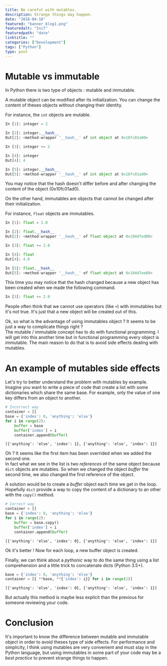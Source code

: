 ```yaml
---
title: Be careful with mutables.
description: Strange things may happen.
date: "2018-04-18"
featured: "banner_blog1.png"
featuredalt: "Init"
featuredpath: "date"
linktitle: ""
categories: ["Development"]
tags: ["Python"]
type: post
---
```


<!--more-->

# Mutable vs immutable

In Python there is two type of objects : mutable and immutable.

A mutable object can be modified after its initialization.
You can change the content of theses objects without changing their identity.

For instance, the `int` objects are mutable.

```python
In [1]: integer = 2

In [2]: integer.__hash__
Out[2]: <method-wrapper '__hash__' of int object at 0x10fc01a90>

In [3]: integer += 2

In [4]: integer
Out[4]: 4

In [5]: integer.__hash__
Out[5]: <method-wrapper '__hash__' of int object at 0x10fc01ad0>
```

You may notice that the hash doesn't differ before and after changing the content of the object (0x10fc01ad0).

On the other hand, immutables are objects that cannot be changed after their initialization.

For instance, `float` objects are immutables.

```python
In [1]: float = 2.0

In [2]: float.__hash__
Out[2]: <method-wrapper '__hash__' of float object at 0x104d7ed08>

In [3]: float += 2.0

In [4]: float
Out[4]: 4.0

In [5]: float.__hash__
Out[5]: <method-wrapper '__hash__' of float object at 0x104d7ee88>
```
This time you may notice that the hash changed because a new object has been created when we made the following command.

```python
In [3]: float += 2.0
```

People often think that we cannot use operators (like `+`) with immutables but it's not true.
It's just that a new object will be created out of this.

Ok, so what is the advantage of using immutables object ? It seems to be just a way to complicate things right ?  
The mutable / immutable concept has to do with functional programming.
I will get into this another time but in functional programming every object is immutable.
The main reason to do that is to avoid side effects dealing with mutables.

# An example of mutables side effects

Let's try to better understand the problem with mutables by example.  
Imagine you want to write a piece of code that create a list with some dictionaries which share the same base.
For example, only the value of one key differs from an object to another.

```python
# Incorrect way
container = []
base = {'index': 0, 'anything': 'else'}
for i in range(2):
    buffer = base
    buffer['index'] = i
    container.append(buffer)
```

```
[{'anything': 'else', 'index': 1}, {'anything': 'else', 'index': 1}]
```

Oh ? It seems like the first item has been overrided when we added the second one.  
In fact what we see in the list is two _references_ of the same object because `dict` objects are mutables.
So when we changed the object _buffer_ the second time, we also changed the first reference of the object.

A solution would be to create a _buffer_ object each time we get in the loop.
Hopefully `dict` provide a way to copy the content of a dictionary to an other with the `copy()` method.

```python
# Correct way
container = []
base = {'index': 0, 'anything': 'else'}
for i in range(2):
    buffer = base.copy()
    buffer['index'] = i
    container.append(buffer)
```
```
[{'anything': 'else', 'index': 0}, {'anything': 'else', 'index': 1}]
```

Ok it's better ! Now for each loop, a new buffer object is created.

Finally, we can think about a _pythonic_ way to do the same thing using a list comprehension and a little trick to concatenate dicts (Python 3.5+).

```python
base = {'index': 0, 'anything': 'else'}
container = [{ **base, **{'index': i}} for i in range(2)]
```
```
[{'anything': 'else', 'index': 0}, {'anything': 'else', 'index': 1}]
```

But actually this method is maybe less explicit than the previous for someone reviewing your code.

# Conclusion

It's important to know the difference between mutable and immutable object in order to avoid theses type of side effects.
For performance and simplicity, I think using mutables are very convenient and must stay in the Python language, but using immutables in some part of your code may be a _best practice_ to prevent strange things to happen.
